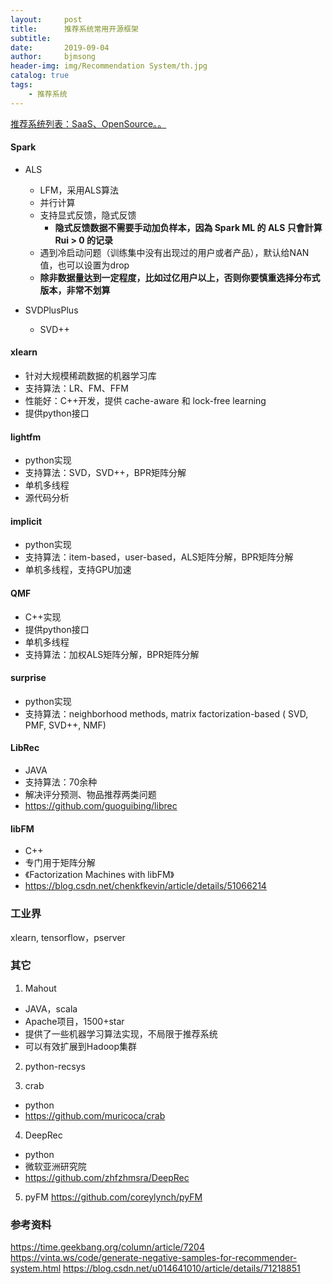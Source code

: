 ```yaml
---
layout:     post
title:      推荐系统常用开源框架
subtitle:   
date:       2019-09-04
author:     bjmsong
header-img: img/Recommendation System/th.jpg
catalog: true
tags:
    - 推荐系统
---
```


[推荐系统列表：SaaS、OpenSource。。](https://github.com/grahamjenson/list_of_recommender_systems)

#### Spark 
- ALS
    - LFM，采用ALS算法
    - 并行计算
    - 支持显式反馈，隐式反馈
        - **隐式反馈数据不需要手动加负样本，因為 Spark ML 的 ALS 只會計算 Rui > 0 的记录**
    - 遇到冷启动问题（训练集中没有出现过的用户或者产品），默认给NAN值，也可以设置为drop
    - **除非数据量达到一定程度，比如过亿用户以上，否则你要慎重选择分布式版本，非常不划算**

- SVDPlusPlus
    - SVD++

#### xlearn
- 针对大规模稀疏数据的机器学习库
- 支持算法：LR、FM、FFM
- 性能好：C++开发，提供 cache-aware 和 lock-free learning
- 提供python接口

#### lightfm
- python实现
- 支持算法：SVD，SVD++，BPR矩阵分解
- 单机多线程
- 源代码分析

#### implicit
- python实现
- 支持算法：item-based，user-based，ALS矩阵分解，BPR矩阵分解
- 单机多线程，支持GPU加速

#### QMF
- C++实现
- 提供python接口
- 单机多线程
- 支持算法：加权ALS矩阵分解，BPR矩阵分解

#### surprise
- python实现
- 支持算法：neighborhood methods, matrix factorization-based ( SVD, PMF, SVD++, NMF)

#### LibRec
- JAVA
- 支持算法：70余种
- 解决评分预测、物品推荐两类问题
- https://github.com/guoguibing/librec

#### libFM
- C++
- 专门用于矩阵分解
- 《Factorization Machines with libFM》
- https://blog.csdn.net/chenkfkevin/article/details/51066214


### 工业界
xlearn, tensorflow，pserver


### 其它
1. Mahout
- JAVA，scala
- Apache项目，1500+star
- 提供了一些机器学习算法实现，不局限于推荐系统
- 可以有效扩展到Hadoop集群

2. python-recsys

3. crab
- python
- https://github.com/muricoca/crab

4. DeepRec
- python
- 微软亚洲研究院
- https://github.com/zhfzhmsra/DeepRec

5. pyFM
https://github.com/coreylynch/pyFM


### 参考资料
https://time.geekbang.org/column/article/7204
https://vinta.ws/code/generate-negative-samples-for-recommender-system.html
https://blog.csdn.net/u014641010/article/details/71218851
